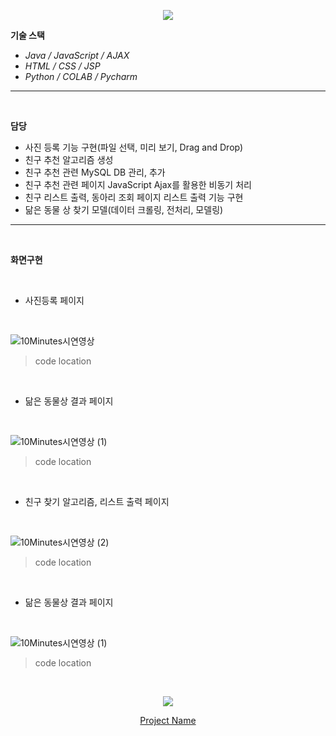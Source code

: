 
<!-- head -->
<p align="center">
  <img src="https://capsule-render.vercel.app/api?type=waving&color=auto&height=200&section=header&text=청년&nbsp;사회성&nbsp;증대를&nbsp;위한&nbsp;모임&nbsp;추천&nbsp;서비스&fontSize=42" />
</p>

<!-- body -->

**기술 스택**

- *Java / JavaScript / AJAX*
- *HTML / CSS / JSP*
- *Python / COLAB / Pycharm*
  


---
<br/>

  **담당**

- 사진 등록 기능 구현(파일 선택, 미리 보기, Drag and Drop)
- 친구 추천 알고리즘 생성
- 친구 추천 관련 MySQL DB 관리,  추가
- 친구 추천 관련 페이지  JavaScript Ajax를 활용한 비동기 처리
- 친구 리스트 출력, 동아리 조회 페이지 리스트 출력 기능 구현
- 닮은 동물 상 찾기 모델(데이터 크롤링, 전처리, 모델링)

 --- 

<br/>

  **화면구현**
  
<br/>

- 사진등록 페이지
<br/>

![10Minutes시연영상](https://github.com/jeonggyohoon/Spring-AJAX-10MINUTES/assets/133930245/a260a05b-2fc5-4f07-b0cc-89fba82cbb39)

> code location
>>  
<br/>

- 닮은 동물상 결과 페이지
<br/>

![10Minutes시연영상 (1)](https://github.com/jeonggyohoon/Spring-AJAX-10MINUTES/assets/133930245/4ee9d20d-e14c-43bc-b6c4-71af3c682ae0)

> code location
>>  
<br/>

- 친구 찾기 알고리즘, 리스트 출력 페이지
<br/>

![10Minutes시연영상 (2)](https://github.com/jeonggyohoon/Spring-AJAX-10MINUTES/assets/133930245/061ba4d7-ff46-4362-a9ac-3b5b44e81ee5)

> code location
>>  
<br/>

- 닮은 동물상 결과 페이지
<br/>

![10Minutes시연영상 (1)](https://github.com/jeonggyohoon/Spring-AJAX-10MINUTES/assets/133930245/4ee9d20d-e14c-43bc-b6c4-71af3c682ae0)

> code location
>>  
<br/>

<!--set_images-->
<p align="center">
  <img src="your-gif-url-here.gif">
</p>
<!--set_gif-->
<p align="center">
  <a href="link-to-your-project">Project Name</a>
</p>
